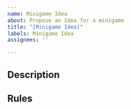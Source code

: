 ```yaml
---
name: Minigame Idea
about: Propose an Idea for a minigame
title: "[Minigame Idea]"
labels: Minigame Idea
assignees: ''

---
```


## Description
## Rules

